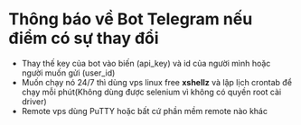 # Thông báo về Bot Telegram nếu điểm có sự thay đổi
- Thay thế key của bot vào biến (api_key) và id của người mình hoặc người muốn gửi (user_id)
- Muốn chạy nó 24/7 thì dùng vps linux free <b>xshellz</b> và lập lịch crontab để chạy mỗi phút(Không dùng được selenium vì không có quyền root cài driver)
- Remote vps dùng PuTTY hoặc bất cứ phần mềm remote nào khác
